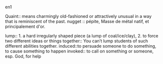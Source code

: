 en1

Quaint:: means charmingly old-fashioned or attractively unusual in a way that is reminiscent of the past.
nugget ::  pépite, Masse de métal natif, et principalement d'or.

lump:: 1. a hard irregularly shaped piece (a lump of coal/ice/clay), 2. to force two different ideas or things together:: You can’t lump students of such different abilities together.
induced::to persuade someone to do something, to cause something to happen
invoked:: to call on something or someone, esp. God, for help